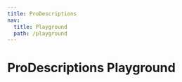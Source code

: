 ```yaml
---
title: ProDescriptions
nav:
  title: Playground
  path: /playground
---
```


# ProDescriptions Playground

<code src="../../packages/descriptions/src/demos/dynamic-descriptions.tsx" height="580px" iframe="760px" background="hsl(220,23%,97%)" title="属性展示"></code>
